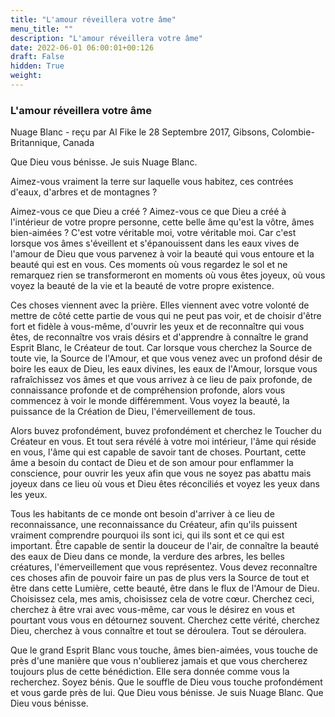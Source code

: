 ```yaml
---
title: "L'amour réveillera votre âme"
menu_title: ""
description: "L'amour réveillera votre âme"
date: 2022-06-01 06:00:01+00:126
draft: False
hidden: True
weight:
---
```

### L'amour réveillera votre âme

Nuage Blanc - reçu par Al Fike le 28 Septembre 2017, Gibsons, Colombie-Britannique, Canada

Que Dieu vous bénisse. Je suis Nuage Blanc.

Aimez-vous vraiment la terre sur laquelle vous habitez, ces contrées d'eaux, d'arbres et de montagnes ? 

Aimez-vous ce que Dieu a créé ? Aimez-vous ce que Dieu a créé à l'intérieur de votre propre personne, cette belle âme qu'est la vôtre, âmes bien-aimées ? C'est votre véritable moi, votre véritable moi. Car c'est lorsque vos âmes s'éveillent et s'épanouissent dans les eaux vives de l'amour de Dieu que vous parvenez à voir la beauté qui vous entoure et la beauté qui est en vous. Ces moments où vous regardez le sol et ne remarquez rien se transformeront en moments où vous êtes joyeux, où vous voyez la beauté de la vie et la beauté de votre propre existence.

Ces choses viennent avec la prière. Elles viennent avec votre volonté de mettre de côté cette partie de vous qui ne peut pas voir, et de choisir d'être fort et fidèle à vous-même, d'ouvrir les yeux et de reconnaître qui vous êtes, de reconnaître vos vrais désirs et d'apprendre à connaître le grand Esprit Blanc, le Créateur de tout. Car lorsque vous cherchez la Source de toute vie, la Source de l'Amour, et que vous venez avec un profond désir de boire les eaux de Dieu, les eaux divines, les eaux de l'Amour, lorsque vous rafraîchissez vos âmes et que vous arrivez à ce lieu de paix profonde, de connaissance profonde et de compréhension profonde, alors vous commencez à voir le monde différemment. Vous voyez la beauté, la puissance de la Création de Dieu, l'émerveillement de tous.

Alors buvez profondément, buvez profondément et cherchez le Toucher du Créateur en vous. Et tout sera révélé à votre moi intérieur, l'âme qui réside en vous, l'âme qui est capable de savoir tant de choses. Pourtant, cette âme a besoin du contact de Dieu et de son amour pour enflammer la conscience, pour ouvrir les yeux afin que vous ne soyez pas abattu mais joyeux dans ce lieu où vous et Dieu êtes réconciliés et voyez les yeux dans les yeux.

Tous les habitants de ce monde ont besoin d'arriver à ce lieu de reconnaissance, une reconnaissance du Créateur, afin qu'ils puissent vraiment comprendre pourquoi ils sont ici, qui ils sont et ce qui est important. Être capable de sentir la douceur de l'air, de connaître la beauté des eaux de Dieu dans ce monde, la verdure des arbres, les belles créatures, l'émerveillement que vous représentez. Vous devez reconnaître ces choses afin de pouvoir faire un pas de plus vers la Source de tout et être dans cette Lumière, cette beauté, être dans le flux de l'Amour de Dieu. Choisissez cela, mes amis, choisissez cela de votre cœur. Cherchez ceci, cherchez à être vrai avec vous-même, car vous le désirez en vous et pourtant vous vous en détournez souvent. Cherchez cette vérité, cherchez Dieu, cherchez à vous connaître et tout se déroulera. Tout se déroulera.

Que le grand Esprit Blanc vous touche, âmes bien-aimées, vous touche de près d'une manière que vous n'oublierez jamais et que vous chercherez toujours plus de cette bénédiction. Elle sera donnée comme vous la recherchez. Soyez bénis. Que le souffle de Dieu vous touche profondément et vous garde près de lui. Que Dieu vous bénisse. Je suis Nuage Blanc. Que Dieu vous bénisse.



